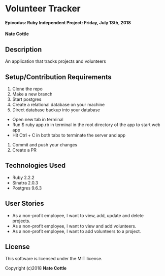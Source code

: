 # Volunteer Tracker

#### Epicodus: Ruby Independent Project: Friday, July 13th, 2018

#### Nate Cottle

## Description

An application that tracks projects and volunteers

## Setup/Contribution Requirements

1. Clone the repo
1. Make a new branch
1. Start postgres
1. Create a relational database on your machine
1. Direct database backup into your database
  * Open new tab in terminal
  * Run $ ruby app.rb in terminal in the root directory of the app to start web app
  * Hit Ctrl + C in both tabs to terminate the server and app
1. Commit and push your changes
1. Create a PR

## Technologies Used

* Ruby 2.2.2
* Sinatra 2.0.3
* Postgres 9.6.3

## User Stories

* As a non-profit employee, I want to view, add, update and delete projects.
* As a non-profit employee, I want to view and add volunteers.
* As a non-profit employee, I want to add volunteers to a project.

## License

This software is licensed under the MIT license.

Copyright (c)2018 **Nate Cottle**
